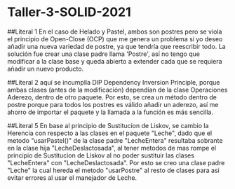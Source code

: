 # Taller-3-SOLID-2021

##Literal 1
En el caso de Helado y Pastel, ambos son postres pero se viola el principio de Open-Close (OCP) que me genera un problema si yo deseo añadir una nueva variedad de postre, ya que tendría que reescribir todo.
La solución fue crear una clase padre llama 'Postre', así no tengo que modificar a la clase base y queda abierto a extender cada que se requiera añadir un nuevo producto.

##Literal 2
aquí se incumplía DIP Dependency Inversion Principle, porque ambas clases (antes de la modificación) dependían de la clase Operaciones Aderezo, dentro de otro paquete. Por esto, se crea un método dentro de postre porque para todos los postres es válido añadir un aderezo, así me ahorro de importar el paquete y la llamada a la función es más sencilla.

##Literal 5
En base al principio de Sustitucion de Liskov, se cambio la Herencia con respecto a las clases en el paquete "Leche", dado que el metodo "usarPastel()" de la clase padre "LecheEntera" resultaba sobrante en la clase hija "LecheDeslactosada", al tener metodos de mas rompe el principio de Sustitucion de Liskov al no poder sustituir las clases "LecheEntera" con "LecheDeslactosada". Por esto se creo una clase padre "Leche" la cual hereda el metodo "usarPostre" al resto de clases para asi evitar errores al usar el manejador de Leche.

